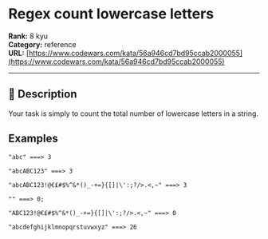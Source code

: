 # Regex count lowercase letters

**Rank:** 8 kyu  
**Category:** reference  
**URL:** [https://www.codewars.com/kata/56a946cd7bd95ccab2000055](https://www.codewars.com/kata/56a946cd7bd95ccab2000055)

---

## 📝 Description

Your task is simply to count the total number of lowercase letters in a string.

## Examples

```
"abc" ===> 3

"abcABC123" ===> 3

"abcABC123!@€£#$%^&*()_-+=}{[]|\':;?/>.<,~" ===> 3

"" ===> 0;

"ABC123!@€£#$%^&*()_-+=}{[]|\':;?/>.<,~" ===> 0

"abcdefghijklmnopqrstuvwxyz" ===> 26
```
